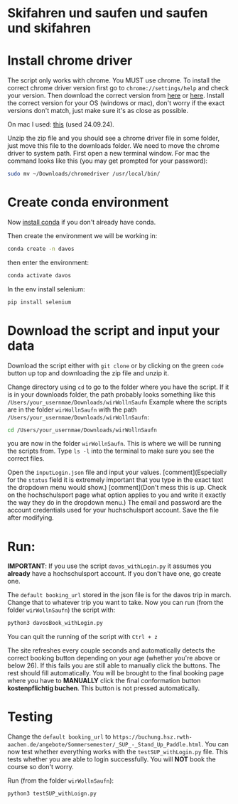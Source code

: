 # Skifahren und saufen und saufen und skifahren

# Install chrome driver
The script only works with chrome. You MUST use chrome. To install the correct chrome driver version first go to ```chrome://settings/help``` and check your version. 
Then download the correct version from [here](https://developer.chrome.com/docs/chromedriver/downloads) or [here](https://googlechromelabs.github.io/chrome-for-testing/#stable). Install the correct version for your OS (windows or mac), don't worry if the exact versions don't match, just make sure it's as close as possible. 

On mac I used: [this](https://storage.googleapis.com/chrome-for-testing-public/129.0.6668.58/mac-arm64/chromedriver-mac-arm64.zip) (used 24.09.24).

Unzip the zip file and you should see a chrome driver file in some folder, just move this file to the downloads folder. We need to move the chrome driver to system path. First open a new terminal window. For mac the command looks like this (you may get prompted for your password):
```bash
sudo mv ~/Downloads/chromedriver /usr/local/bin/
```
# Create conda environment
Now [install conda](https://conda.io/projects/conda/en/latest/user-guide/install/index.html) if you don't already have conda. 

Then create the environment we will be working in:
```bash
conda create -n davos
```
then enter the environment:
```bash
conda activate davos
```

In the env install selenium:
```bash
pip install selenium
```

# Download the script and input your data

Download the script either with ```git clone``` or by clicking on the green ```code``` button up top and downloading the zip file and unzip it. 

Change directory using ```cd``` to go to the folder where you have the script. If it is in your downloads folder, the path probably looks something like this ```/Users/your_usernmae/Downloads/wirWollnSaufn``` Example where the scripts are in the folder ```wirWollnSaufn``` with the path ```/Users/your_usernmae/Downloads/wirWollnSaufn```:
```bash
cd /Users/your_usernmae/Downloads/wirWollnSaufn
``` 
you are now in the folder ```wirWollnSaufn```. This is where we will be running the scripts from. Type ```ls -l``` into the terminal to make sure you see the correct files.

Open the ```inputLogin.json``` file and input your values. 
[comment](Especially for the ```status``` field it is extremely important that you type in the exact text the dropdown menu would show.)
[comment](Don't mess this is up. Check on the hochschulsport page what option applies to you and write it exactly the way they do in the dropdown menu.)
The email and password are the account credentials used for your huchschulsport account. 
Save the file after modifying. 



# Run:
**IMPORTANT**: If you use the script ```davos_withLogin.py``` it assumes you **already** have a hochschulsport account. If you don't have one, go create one. 


The ```default booking_url``` stored in the json file is for the davos trip in march. Change that to whatever trip you want to take. 
Now you can run (from the folder ```wirWollnSaufn```) the script with:
```bash
python3 davosBook_withLogin.py
```
You can quit the running of the script with ```Ctrl + z```


The site refreshes every couple seconds and automatically detects the correct booking button depending on your age (whether you're above or below 26). If this fails you are still able to manually click the buttons. The rest should fill automatically. 
You will be brought to the final booking page where you have to **MANUALLY** click the final conformation button **kostenpflichtig buchen**. This button is not pressed automatically. 


# Testing
Change the ```default booking_url``` to ```https://buchung.hsz.rwth-aachen.de/angebote/Sommersemester/_SUP_-_Stand_Up_Paddle.html```. 
You can now test whether everything works with the ```testSUP_withLogin.py``` file. This tests whether you are able to login successfully. You will **NOT** book the course so don't worry. 

Run (from the folder ```wirWollnSaufn```):
```bash
python3 testSUP_withLoign.py
```









